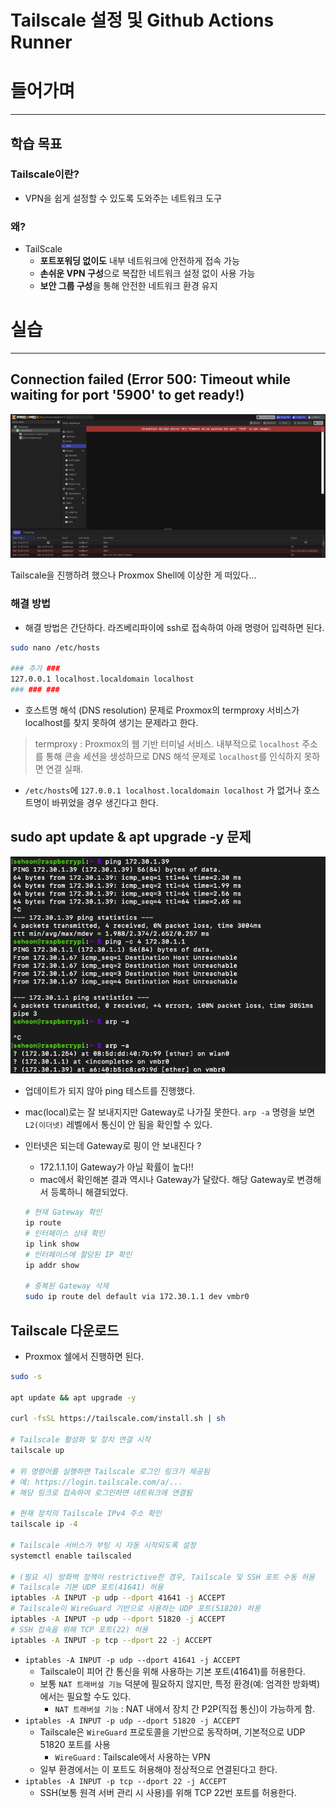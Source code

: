 # Tailscale 설정 및 Github Actions Runner
# 들어가며

---

## 학습 목표

### Tailscale이란?

- VPN을 쉽게 설정할 수 있도록 도와주는 네트워크 도구

### 왜?
- TailScale
  - **포트포워딩 없이도** 내부 네트워크에 안전하게 접속 가능
  - **손쉬운 VPN 구성**으로 복잡한 네트워크 설정 없이 사용 가능
  - **보안 그룹 구성**을 통해 안전한 네트워크 환경 유지

# 실습

---

## Connection failed (Error 500: Timeout while waiting for port '5900' to get ready!)

![test_image](./figure/proxmox_error.png)

Tailscale을 진행하려 했으나 Proxmox Shell에 이상한 게 떠있다…

### 해결 방법

- 해결 방법은 간단하다. 라즈베리파이에 ssh로 접속하여 아래 명령어 입력하면 된다.

```bash
sudo nano /etc/hosts

### 추가 ###
127.0.0.1 localhost.localdomain localhost
### ### ###
```

- 호스트명 해석 (DNS resolution) 문제로 Proxmox의 termproxy 서비스가 localhost를 찾지 못하여 생기는 문제라고 한다.
> termproxy : Proxmox의  웹 기반 터미널 서비스. 내부적으로 `localhost` 주소를 통해 콘솔 세션을 생성하므로 DNS 해석 문제로 `localhost`를 인식하지 못하면 연결 실패.
- `/etc/hosts`에 `127.0.0.1 localhost.localdomain localhost` 가 없거나 호스트명이 바뀌었을 경우 생긴다고 한다.

## sudo apt update & apt upgrade -y 문제
![test_image](./figure/ping_error.png)
- 업데이트가 되지 않아 ping 테스트를 진행했다.
- mac(local)로는 잘 보내지지만 Gateway로 나가질 못한다. `arp -a` 명령을 보면 `L2(이더넷)` 레벨에서 통신이 안 됨을 확인할 수 있다.
- 인터넷은 되는데 Gateway로 핑이 안 보내진다 ?
    - 172.1.1.1이 Gateway가 아닐 확률이 높다!!
    - mac에서 확인해본 결과 역시나 Gateway가 달랐다. 해당 Gateway로 변경해서 등록하니 해결되었다.
    
    ```bash
    # 현재 Gateway 확인
    ip route
    # 인터페이스 상태 확인
    ip link show
    # 인터페이스에 할당된 IP 확인
    ip addr show
    
    # 중복된 Gateway 삭제
    sudo ip route del default via 172.30.1.1 dev vmbr0
    
    ```
    

## Tailscale 다운로드

- Proxmox 쉘에서 진행하면 된다.

```bash
sudo -s

apt update && apt upgrade -y

curl -fsSL https://tailscale.com/install.sh | sh

# Tailscale 활성화 및 장치 연결 시작
tailscale up

# 위 명령어를 실행하면 Tailscale 로그인 링크가 제공됨
# 예: https://login.tailscale.com/a/...
# 해당 링크로 접속하여 로그인하면 네트워크에 연결됨

# 현재 장치의 Tailscale IPv4 주소 확인
tailscale ip -4

# Tailscale 서비스가 부팅 시 자동 시작되도록 설정
systemctl enable tailscaled

# (필요 시) 방화벽 정책이 restrictive한 경우, Tailscale 및 SSH 포트 수동 허용
# Tailscale 기본 UDP 포트(41641) 허용
iptables -A INPUT -p udp --dport 41641 -j ACCEPT
# Tailscale이 WireGuard 기반으로 사용하는 UDP 포트(51820) 허용
iptables -A INPUT -p udp --dport 51820 -j ACCEPT
# SSH 접속을 위해 TCP 포트(22) 허용
iptables -A INPUT -p tcp --dport 22 -j ACCEPT
```

- `iptables -A INPUT -p udp --dport 41641 -j ACCEPT`
    - Tailscale이 피어 간 통신을 위해 사용하는 기본 포트(41641)를 허용한다.
    - 보통 `NAT 트래버설 기능` 덕분에 필요하지 않지만, 특정 환경(예: 엄격한 방화벽)에서는 필요할 수도 있다.
        - `NAT 트래버설 기능` : NAT 내에서 장치 간 P2P(직접 통신)이 가능하게 함.
- `iptables -A INPUT -p udp --dport 51820 -j ACCEPT`
    - Tailscale은 `WireGuard` 프로토콜을 기반으로 동작하며, 기본적으로 UDP 51820 포트를 사용
        - `WireGuard` : Tailscale에서 사용하는 VPN
    - 일부 환경에서는 이 포트도 허용해야 정상적으로 연결된다고 한다.
- `iptables -A INPUT -p tcp --dport 22 -j ACCEPT`
    - SSH(보통 원격 서버 관리 시 사용)를 위해 TCP 22번 포트를 허용한다.
